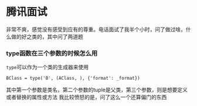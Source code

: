 # 腾讯面试

非常不爽，感觉没有感受到应有的尊重。电话面试了我半个小时，问了做过啥，什么做的好之类的，其中问了两道题

### type函数在三个参数的时候怎么用

`type`可以作为一个类的生成器来使用

```
BClass = type('B', (AClass, ), {'format': _format})
```

其中第一个参数是类名，第二个参数的tuple是父类，第三个参数，则是想要定义或者替换的属性或方法
我比较愤怒的是，问了这么一个还算偏门的东西
